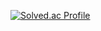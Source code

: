 [![Solved.ac Profile](http://mazassumnida.wtf/api/v2/generate_badge?boj=ghkdtjsdks)](https://solved.ac/ghkdtjsdks/)
